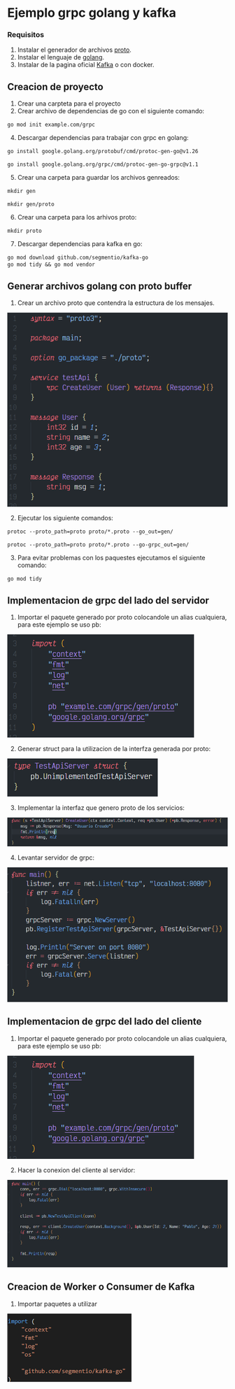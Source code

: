 # Ejemplo grpc golang y kafka

### Requisitos

1. Instalar el generador de archivos [proto](https://github.com/protocolbuffers/protobuf/releases).
2. Instalar el lenguaje de [golang](https://golang.org/doc/install).
3. Instalar de la pagina oficial [Kafka](https://kafka.apache.org) o con docker.

## Creacion de proyecto
1. Crear una carpteta para el proyecto
3. Crear archivo de dependencias de go con el siguiente comando:
```
go mod init example.com/grpc
```
4. Descargar dependencias para trabajar con grpc en golang:
```
go install google.golang.org/protobuf/cmd/protoc-gen-go@v1.26
```
```
go install google.golang.org/grpc/cmd/protoc-gen-go-grpc@v1.1
```
5. Crear una carpeta para guardar los archivos genreados:
```
mkdir gen
```
```
mkdir gen/proto
```
6. Crear una carpeta para los arhivos proto:
```
mkdir proto
```
7. Descargar dependencias para kafka en go:
```
go mod download github.com/segmentio/kafka-go
go mod tidy && go mod vendor
```
## Generar archivos golang con proto buffer

1. Crear un archivo proto que contendra la estructura de los mensajes.

![Archivo proto](./images/archivo-proto.png)

2. Ejecutar los siguiente comandos:
```
protoc --proto_path=proto proto/*.proto --go_out=gen/
```
```
protoc --proto_path=proto proto/*.proto --go-grpc_out=gen/
```
3. Para evitar problemas con los paquestes ejecutamos el siguiente comando:
```
go mod tidy
```
## Implementacion de grpc del lado del servidor
1. Importar el paquete generado por proto colocandole un alias cualquiera, para este ejemplo se uso pb:

![Import package](./images/importar-archivo-generado.png)

2. Generar struct para la utilizacion de la interfza generada por proto:

![Struct](./images/struct.png)

3. Implementar la interfaz que genero proto de los servicios:

![Interfaz](./images/interfaz.png)

4. Levantar servidor de grpc:

![server main](./images/server-main.png)

## Implementacion de grpc del lado del cliente

1. Importar el paquete generado por proto colocandole un alias cualquiera, para este ejemplo se uso pb:

![Import package client](./images/importar-archivo-generado.png)

2. Hacer la conexion del cliente al servidor:

![client main](./images/client-main.png)

## Creacion de Worker o Consumer de Kafka

1. Importar paquetes a utilizar

![Paquetes worker](./images/dependencias_worker.png)


